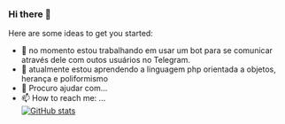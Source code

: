 ### Hi there 👋

Here are some ideas to get you started:

- 🔭 no momento estou trabalhando em usar um bot para se comunicar através dele com outos usuários no Telegram.
- 🌱 atualmente estou aprendendo a linguagem php orientada a objetos, herança e poliformismo 
- 🤝 Procuro ajudar com...
- 📫 How to reach me: ... </br>
[![ GitHub stats](https://github-readme-stats.vercel.app/api?username=BAD-WOLF)](https://github.com/anuraghazra/github-readme-stats)
